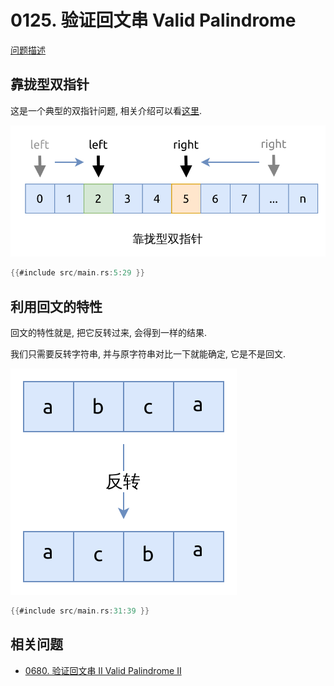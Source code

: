 # 0125. 验证回文串 Valid Palindrome

[问题描述](../problems/0125.valid-palindrome/content.html)

## 靠拢型双指针

这是一个典型的双指针问题, 相关介绍可以看[这里](../../two-pointers/close-up.md).

![close-up](../../two-pointers/assets/close-up.svg)

```rust
{{#include src/main.rs:5:29 }}
```

## 利用回文的特性

回文的特性就是, 把它反转过来, 会得到一样的结果.

我们只需要反转字符串, 并与原字符串对比一下就能确定, 它是不是回文.

![reverse-string](assets/reverse-string.svg)

```rust
{{#include src/main.rs:31:39 }}
```

## 相关问题

- [0680. 验证回文串 II Valid Palindrome II](../0680.valid-palindrome-ii/index.md)
